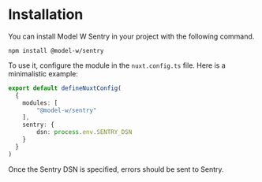 # Installation

You can install Model W Sentry in your project with the following command.

```shell
npm install @model-w/sentry
```

To use it, configure the module in the `nuxt.config.ts` file. 
Here is a minimalistic example:

```typescript
export default defineNuxtConfig(
  {
    modules: [
        "@model-w/sentry"
    ],
    sentry: {
        dsn: process.env.SENTRY_DSN
    }
  }
)
```

Once the Sentry DSN is specified, errors should be sent to Sentry.
